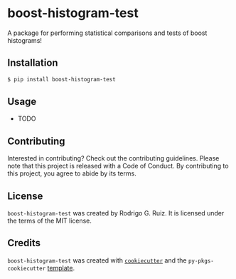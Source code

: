 # boost-histogram-test

A package for performing statistical comparisons and tests of boost histograms!

## Installation

```bash
$ pip install boost-histogram-test
```

## Usage

- TODO

## Contributing

Interested in contributing? Check out the contributing guidelines. Please note that this project is released with a Code of Conduct. By contributing to this project, you agree to abide by its terms.

## License

`boost-histogram-test` was created by Rodrigo G. Ruiz. It is licensed under the terms of the MIT license.

## Credits

`boost-histogram-test` was created with [`cookiecutter`](https://cookiecutter.readthedocs.io/en/latest/) and the `py-pkgs-cookiecutter` [template](https://github.com/py-pkgs/py-pkgs-cookiecutter).
